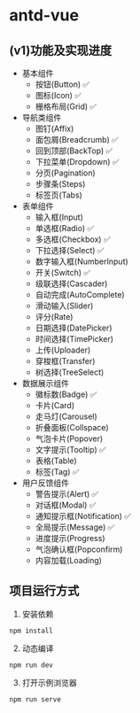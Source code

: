 # antd-vue

## (v1)功能及实现进度

- 基本组件
  - 按钮(Button) ✅
  - 图标(Icon) ✅
  - 栅格布局(Grid) ✅
- 导航类组件
  - 图钉(Affix)
  - 面包屑(Breadcrumb) ✅
  - 回到顶部(BackTop) ✅
  - 下拉菜单(Dropdown) ✅
  - 分页(Pagination)
  - 步骤条(Steps)
  - 标签页(Tabs)
- 表单组件
  - 输入框(Input)
  - 单选框(Radio) ✅
  - 多选框(Checkbox) ✅
  - 下拉选择(Select) ✅
  - 数字输入框(NumberInput)
  - 开关(Switch) ✅
  - 级联选择(Cascader)
  - 自动完成(AutoComplete)
  - 滑动输入(Slider)
  - 评分(Rate)
  - 日期选择(DatePicker)
  - 时间选择(TimePicker)
  - 上传(Uploader)
  - 穿梭框(Transfer)
  - 树选择(TreeSelect)
- 数据展示组件
  - 徽标数(Badge) ✅
  - 卡片(Card)
  - 走马灯(Carousel)
  - 折叠面板(Collspace)
  - 气泡卡片(Popover)
  - 文字提示(Tooltip) ✅
  - 表格(Table)
  - 标签(Tag) ✅
- 用户反馈组件
  - 警告提示(Alert) ✅
  - 对话框(Modal) ✅
  - 通知提示框(Notification) ✅
  - 全局提示(Message) ✅
  - 进度提示(Progress)
  - 气泡确认框(Popconfirm)
  - 内容加载(Loading)


## 项目运行方式

1. 安装依赖
```
npm install
```

2. 动态编译
```
npm run dev
```
3. 打开示例浏览器
```
npm run serve
```
